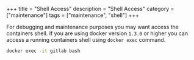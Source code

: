 +++
title = "Shell Access"
description = "Shell Access"
category = ["maintenance"]
tags = ["maintenance", "shell"]
+++

For debugging and maintenance purposes you may want access the containers shell. If you are using docker version `1.3.0` or higher you can access a running containers shell using `docker exec` command.

```bash
docker exec -it gitlab bash
```
